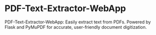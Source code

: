 # PDF-Text-Extractor-WebApp
PDF-Text-Extractor-WebApp: Easily extract text from PDFs. Powered by Flask and PyMuPDF for accurate, user-friendly document digitization.
